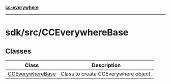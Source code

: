 [**cc-everywhere**](../../../index.md)

***

# sdk/src/CCEverywhereBase

## Classes

| Class | Description |
| ------ | ------ |
| [CCEverywhereBase](../cc-everywhere-base/classes/cc-everywhere-base.md) | Class to create CCEverywhere object. |
